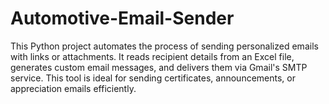 # Automotive-Email-Sender
This Python project automates the process of sending personalized emails with links or attachments. It reads recipient details from an Excel file, generates custom email messages, and delivers them via Gmail's SMTP service. This tool is ideal for sending certificates, announcements, or appreciation emails efficiently.
